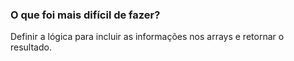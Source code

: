 ### O que foi mais difícil de fazer?
Definir a lógica para incluir as informações nos arrays e retornar o resultado.